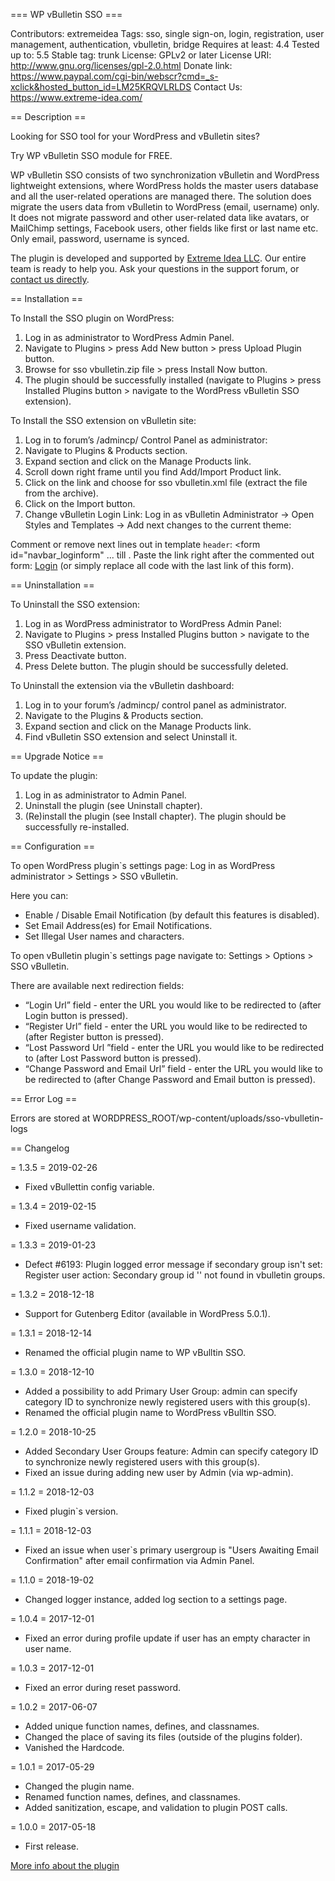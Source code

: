 === WP vBulletin SSO ===

Contributors: extremeidea
Tags: sso, single sign-on, login, registration, user management, authentication, vbulletin, bridge
Requires at least: 4.4
Tested up to: 5.5
Stable tag: trunk
License: GPLv2 or later
License URI: http://www.gnu.org/licenses/gpl-2.0.html
Donate link: https://www.paypal.com/cgi-bin/webscr?cmd=_s-xclick&hosted_button_id=LM25KRQVLRLDS 
Contact Us: https://www.extreme-idea.com/

== Description ==

Looking for SSO tool for your WordPress and vBulletin sites?

Try WP vBulletin SSO module for FREE.

WP vBulletin SSO consists of two synchronization vBulletin and WordPress lightweight extensions, where WordPress holds the master users database and all the user-related operations are managed there. The solution does migrate the users data from vBulletin to WordPress (email, username) only. It does not migrate password and other user-related data like avatars, or MailChimp settings, Facebook users, other fields like first or last name etc. Only email, password, username is synced.

The plugin is developed and supported by <a href="https://www.extreme-idea.com/">Extreme Idea LLC</a>. Our entire team is ready to help you. Ask your questions in the support forum, or <a href="https://www.extreme-idea.com/contact-us/">contact us directly</a>.

== Installation == 

To Install the SSO plugin on WordPress: 
1. Log in as administrator to WordPress Admin Panel. 
2. Navigate to Plugins > press Add New button > press Upload Plugin button. 
3. Browse for sso vbulletin.zip file > press Install Now button. 
4. The plugin should be successfully installed (navigate to Plugins > press Installed Plugins button > navigate to the WordPress vBulletin SSO extension). 

To Install the SSO extension on vBulletin site: 
1. Log in to forum’s /admincp/ Control Panel as administrator: 
2. Navigate to Plugins & Products section. 
3. Expand section and click on the Manage Products link. 
4. Scroll down right frame until you find Add/Import Product link. 
5. Click on the link and choose for sso vbulletin.xml file (extract the file from the archive). 
6. Click on the Import button. 
7. Change vBulletin Login Link: Log in as vBulletin Administrator → Open Styles and Templates → Add next changes to the current theme:

Comment or remove next lines out in template `header`: <form id="navbar_loginform" ... till </form>. 
Paste the link right after the commented out form: <a rel="nofollow" class="guest-login" href="{vb:raw vboptions.sso_login_url}">Login</a> (or simply replace all code with the last link of this form).

== Uninstallation ==

To Uninstall the SSO extension: 
1. Log in as WordPress administrator to WordPress Admin Panel: 
2. Navigate to Plugins > press Installed Plugins button > navigate to the SSO vBulletin extension. 
3. Press Deactivate button. 
4. Press Delete button. The plugin should be successfully deleted. 

To Uninstall the extension via the vBulletin dashboard: 
1. Log in to your forum’s /admincp/ control panel as administrator. 
2. Navigate to the Plugins & Products section. 
3. Expand section and click on the Manage Products link. 
4. Find vBulletin SSO extension and select Uninstall it. 

== Upgrade Notice ==

To update the plugin:

1. Log in as administrator to Admin Panel.
2. Uninstall the plugin (see Uninstall chapter).
3. (Re)install the plugin (see Install chapter).
The plugin should be successfully re-installed.

== Configuration ==

To open WordPress plugin`s settings page: Log in as WordPress administrator > Settings > SSO vBulletin.

Here you can:
* Enable / Disable Email Notification (by default this features is disabled).
* Set Email Address(es) for Email Notifications.
* Set Illegal User names and characters.

To open vBulletin plugin`s settings page navigate to: Settings > Options > SSO vBulletin.

There are available next redirection fields:

* “Login Url” field - enter the URL you would like to be redirected to (after Login button is pressed).
* “Register Url” field - enter the URL you would like to be redirected to (after Register button is pressed).
* “Lost Password Url ”field - enter the URL you would like to be redirected to (after Lost Password button is pressed).
* “Change Password and Email Url” field - enter the URL you would like to be redirected to (after Change Password and Email button is pressed).

== Error Log ==

Errors are stored at WORDPRESS_ROOT/wp-content/uploads/sso-vbulletin-logs

== Changelog

= 1.3.5 =  2019-02-26

* Fixed vBullettin config variable.

= 1.3.4 = 2019-02-15

* Fixed username validation.

= 1.3.3 = 2019-01-23

* Defect #6193: Plugin logged error message if secondary group isn't set: Register user action: Secondary group id '' not found in vbulletin groups.

= 1.3.2 = 2018-12-18

* Support for Gutenberg Editor (available in WordPress 5.0.1).

= 1.3.1 = 2018-12-14

* Renamed the official plugin name to WP vBulltin SSO.

= 1.3.0 = 2018-12-10

* Added a possibility to add Primary User Group: admin can specify category ID to synchronize newly registered users with this group(s).
* Renamed the official plugin name to WordPress vBulltin SSO.

= 1.2.0 = 2018-10-25

* Added Secondary User Groups feature: Admin can specify category ID to synchronize newly registered users with this group(s).
* Fixed an issue during adding new user by Admin (via wp-admin).

= 1.1.2 = 2018-12-03

* Fixed plugin`s version.

= 1.1.1 = 2018-12-03

* Fixed an issue when user`s primary usergroup is "Users Awaiting Email Confirmation" after email confirmation via Admin Panel.

= 1.1.0 = 2018-19-02

* Changed logger instance, added log section to a settings page.

= 1.0.4 = 2017-12-01

* Fixed an error during profile update if user has an empty character in user name.

= 1.0.3 = 2017-12-01

* Fixed an error during reset password.

= 1.0.2 = 2017-06-07

* Added unique function names, defines, and classnames.
* Changed the place of saving its files (outside of the plugins folder).  
* Vanished the Hardcode.

= 1.0.1 =  2017-05-29

* Changed the plugin name.
* Renamed function names, defines, and classnames.
* Added sanitization, escape, and validation to plugin POST calls.

= 1.0.0 = 2017-05-18

* First release.

<a href=" https://www.extreme-idea.com/plugins/wp_vbulletin_sso">More info about the plugin</a>
